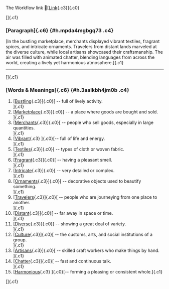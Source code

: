 The Workflow link
👏[[Link](https://www.google.com/url?q=http://www.google.com&sa=D&source=editors&ust=1759556499418667&usg=AOvVaw113r0F9Fl4Qaf3c0-98FUn){.c3}]{.c0}

[]{.c1}

### [Paragraph]{.c6} {#h.mpda4mgbgq73 .c4}

[In the bustling marketplace, merchants displayed vibrant textiles,
fragrant spices, and intricate ornaments. Travelers from distant lands
marveled at the diverse culture, while local artisans showcased their
craftsmanship. The air was filled with animated chatter, blending
languages from across the world, creating a lively yet harmonious
atmosphere.]{.c1}

------------------------------------------------------------------------

[]{.c1}

### [Words & Meanings]{.c6} {#h.3aalkbh4jm0b .c4}

1.  [[Bustling](https://www.google.com/url?q=http://www.google.com&sa=D&source=editors&ust=1759556499419243&usg=AOvVaw3MZvS04Sz-iV6cIiG5T2Mi){.c3}]{.c0}[ --
    full of lively activity.\
    ]{.c1}
2.  [[Marketplace](https://www.google.com/url?q=http://www.google.com&sa=D&source=editors&ust=1759556499419415&usg=AOvVaw2G_5typBoD094iDUPDlOpT){.c3}]{.c0}[ --
    a place where goods are bought and sold.\
    ]{.c1}
3.  [[Merchants](https://www.google.com/url?q=http://www.google.com&sa=D&source=editors&ust=1759556499419598&usg=AOvVaw1tnINiDpYr-RJn6JHROOMW){.c3}]{.c0}[ --
    people who sell goods, especially in large quantities.\
    ]{.c1}
4.  [[Vibrant](https://www.google.com/url?q=http://www.google.com&sa=D&source=editors&ust=1759556499419791&usg=AOvVaw1Cor8fhD0DHxtP5zWIzDwu){.c3}
    ]{.c0}[-- full of life and energy.\
    ]{.c1}
5.  [[Textiles](https://www.google.com/url?q=http://www.google.com&sa=D&source=editors&ust=1759556499419956&usg=AOvVaw2Dh7S1XfrTHvdlzggTrI2Z){.c3}]{.c0}[ --
    types of cloth or woven fabric.\
    ]{.c1}
6.  [[Fragrant](https://www.google.com/url?q=http://www.google.com&sa=D&source=editors&ust=1759556499420139&usg=AOvVaw25f1d5jSyxYe-Lm7sK18GM){.c3}]{.c0}[ --
    having a pleasant smell.\
    ]{.c1}
7.  [[Intricate](https://www.google.com/url?q=http://www.google.com&sa=D&source=editors&ust=1759556499420294&usg=AOvVaw1oXn6ffWQAQ-qrjX11m0k3){.c3}]{.c0}[ --
    very detailed or complex.\
    ]{.c1}
8.  [[Ornaments](https://www.google.com/url?q=http://www.google.com&sa=D&source=editors&ust=1759556499420444&usg=AOvVaw0KXWcgQzZWWejeltN_-Smn){.c3}]{.c0}[ --
    decorative objects used to beautify something.\
    ]{.c1}
9.  [[Travelers](https://www.google.com/url?q=http://www.google.com&sa=D&source=editors&ust=1759556499420629&usg=AOvVaw1eRbiAQv2mKzvIdq0X_sNR){.c3}]{.c0}[ --
    people who are journeying from one place to another.\
    ]{.c1}
10. [[Distant](https://www.google.com/url?q=http://www.google.com&sa=D&source=editors&ust=1759556499420771&usg=AOvVaw3hBGXgV4h_cRa0hnxsbI3U){.c3}]{.c0}[ --
    far away in space or time.\
    ]{.c1}
11. [[Diverse](https://www.google.com/url?q=http://www.google.com&sa=D&source=editors&ust=1759556499420899&usg=AOvVaw3e15p8EHAMFjbDXjHWCJVh){.c3}]{.c0}[ --
    showing a great deal of variety.\
    ]{.c1}
12. [[Culture](https://www.google.com/url?q=http://www.google.com&sa=D&source=editors&ust=1759556499421049&usg=AOvVaw3ilIz9w763llN1O6umZ38G){.c3}]{.c0}[ --
    the customs, arts, and social institutions of a group.\
    ]{.c1}
13. [[Artisans](https://www.google.com/url?q=http://www.google.com&sa=D&source=editors&ust=1759556499421221&usg=AOvVaw2Y9dQe2S7alwz05KTBA89i){.c3}]{.c0}[ --
    skilled craft workers who make things by hand.\
    ]{.c1}
14. [[Chatter](https://www.google.com/url?q=http://www.google.com&sa=D&source=editors&ust=1759556499421348&usg=AOvVaw1QAFDYH-hL5dMQBsi45o_n){.c3}]{.c0}[ --
    fast and continuous talk.\
    ]{.c1}
15. [[Harmonious](https://www.google.com/url?q=http://www.google.com&sa=D&source=editors&ust=1759556499421488&usg=AOvVaw2knSjKEj6MSVPqcvtBqX8T){.c3}
    ]{.c0}[-- forming a pleasing or consistent whole.]{.c1}

[]{.c1}
